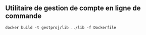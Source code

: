 ## Utilitaire de gestion de compte en ligne de commande

    docker build -t gestproj/lib ../lib -f Dockerfile
    